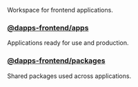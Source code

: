 Workspace for frontend applications.

### [@dapps-frontend/apps](https://github.com/gear-foundation/dapps/tree/master/frontend/apps)

Applications ready for use and production.

### [@dapps-frontend/packages](https://github.com/gear-foundation/dapps/tree/master/frontend/apps)

Shared packages used across applications.
